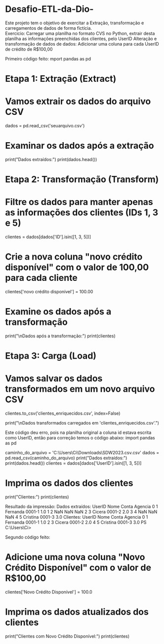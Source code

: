 # Desafio-ETL-da-Dio-
Este projeto tem o objetivo de exercitar a Extração, transformação e carregamentos de dados de forma fictícia.  
Exercicio: Carregar uma planilha no formato CVS no Python, extrair desta planilha as informações preenchidas dos clientes, pelo UserID
Alteração e transformação de dados de dados: Adicionar uma coluna para cada UserID de crédito de R$100,00 

Primeiro código feito: 
mport pandas as pd

# Etapa 1: Extração (Extract)
# Vamos extrair os dados do arquivo CSV
dados = pd.read_csv('seuarquivo.csv')

# Examinar os dados após a extração
print("Dados extraídos:")
print(dados.head())

# Etapa 2: Transformação (Transform)
# Filtre os dados para manter apenas as informações dos clientes (IDs 1, 3 e 5)
clientes = dados[dados['ID'].isin([1, 3, 5])]

# Crie a nova coluna "novo crédito disponível" com o valor de 100,00 para cada cliente
clientes['novo crédito disponível'] = 100.00

# Examine os dados após a transformação
print("\nDados após a transformação:")
print(clientes)

# Etapa 3: Carga (Load)
# Vamos salvar os dados transformados em um novo arquivo CSV
clientes.to_csv('clientes_enriquecidos.csv', index=False)

print("\nDados transformados carregados em 'clientes_enriquecidos.csv'.")

Este código deu erro, pois na planilha original a coluna id estava escrita como UserID, então para correção temos o código abaixo: 
import pandas as pd

caminho_do_arquivo = 'C:\\Users\\Ci\\Downloads\\SDW2023.csv.csv'
dados = pd.read_csv(caminho_do_arquivo)
print("Dados extraídos:")
print(dados.head())
clientes = dados[dados['UserID'].isin([1, 3, 5])]

# Imprima os dados dos clientes
print("Clientes:")
print(clientes)

Resultado da impressão: 
Dados extraídos:
   UserID      Nome    Conta  Agencia 
0       1   Fernanda  0001-1       1.0
1       2        NaN     NaN       NaN
2       3     Cicera  0001-2       2.0
3       4        NaN     NaN       NaN
4       5  Cristina   0001-3       3.0
Clientes:
   UserID      Nome    Conta  Agencia 
0       1   Fernanda  0001-1       1.0
2       3     Cicera  0001-2       2.0
4       5  Cristina   0001-3       3.0
PS C:\Users\Ci> 

Segundo código feito:
# Adicione uma nova coluna "Novo Crédito Disponível" com o valor de R$100,00
clientes['Novo Crédito Disponível'] = 100.0

# Imprima os dados atualizados dos clientes
print("Clientes com Novo Crédito Disponível:")
print(clientes)



